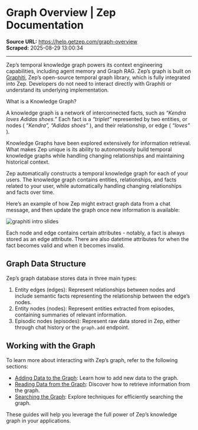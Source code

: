 # Graph Overview | Zep Documentation

**Source URL:** https://help.getzep.com/graph-overview  
**Scraped:** 2025-08-29 13:00:34

---

Zep’s temporal knowledge graph powers its context engineering capabilities, including agent memory and Graph RAG. Zep’s graph is built on [Graphiti](/graphiti/graphiti/overview), Zep’s open-source temporal graph library, which is fully integrated into Zep. Developers do not need to interact directly with Graphiti or understand its underlying implementation.

What is a Knowledge Graph?

A knowledge graph is a network of interconnected facts, such as _“Kendra loves Adidas shoes.”_ Each fact is a _“triplet”_ represented by two entities, or nodes ( _“Kendra”, “Adidas shoes”_ ), and their relationship, or edge ( _“loves”_ ).

  

Knowledge Graphs have been explored extensively for information retrieval. What makes Zep unique is its ability to autonomously build temporal knowledge graphs while handling changing relationships and maintaining historical context.

Zep automatically constructs a temporal knowledge graph for each of your users. The knowledge graph contains entities, relationships, and facts related to your user, while automatically handling changing relationships and facts over time.

Here’s an example of how Zep might extract graph data from a chat message, and then update the graph once new information is available:

![graphiti intro slides](https://files.buildwithfern.com/zep.docs.buildwithfern.com/2025-08-28T23:32:12.149Z/images/graphiti-graph-intro.gif)

Each node and edge contains certain attributes - notably, a fact is always stored as an edge attribute. There are also datetime attributes for when the fact becomes valid and when it becomes invalid.

## Graph Data Structure

Zep’s graph database stores data in three main types:

  1. Entity edges (edges): Represent relationships between nodes and include semantic facts representing the relationship between the edge’s nodes.
  2. Entity nodes (nodes): Represent entities extracted from episodes, containing summaries of relevant information.
  3. Episodic nodes (episodes): Represent raw data stored in Zep, either through chat history or the `graph.add` endpoint.

## Working with the Graph

To learn more about interacting with Zep’s graph, refer to the following sections:

  * [Adding Data to the Graph](/v3/adding-data-to-the-graph): Learn how to add new data to the graph.
  * [Reading Data from the Graph](/v3/reading-data-from-the-graph): Discover how to retrieve information from the graph.
  * [Searching the Graph](/v3/searching-the-graph): Explore techniques for efficiently searching the graph.

These guides will help you leverage the full power of Zep’s knowledge graph in your applications.
